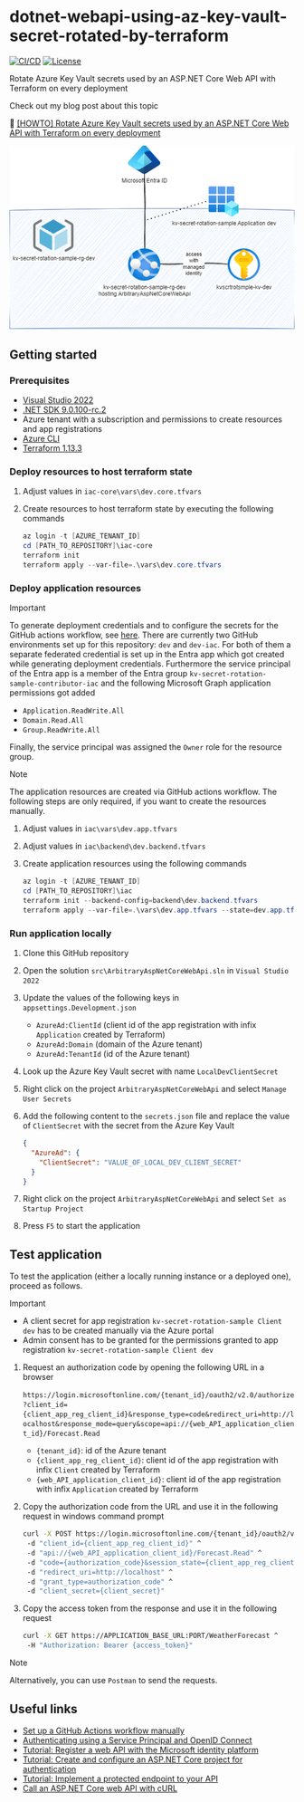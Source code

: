 # dotnet-webapi-using-az-key-vault-secret-rotated-by-terraform

[![CI/CD](https://github.com/rufer7/dotnet-webapi-using-az-key-vault-secret-rotated-by-terraform/actions/workflows/ci-cd.yml/badge.svg)](https://github.com/rufer7/dotnet-webapi-using-az-key-vault-secret-rotated-by-terraform/actions/workflows/ci-cd.yml)
[![License](https://img.shields.io/badge/license-Apache%20License%202.0-blue.svg)](https://github.com/rufer7/dotnet-webapi-using-az-key-vault-secret-rotated-by-terraform/blob/main/LICENSE)

Rotate Azure Key Vault secrets used by an ASP.NET Core Web API with Terraform on every deployment

Check out my blog post about this topic

:memo: [[HOWTO] Rotate Azure Key Vault secrets used by an ASP.NET Core Web API with Terraform on every deployment](https://blog.rufer.be/2024/11/08/howto-rotate-azure-key-vault-secrets-used-by-an-asp-net-core-web-api-with-terraform-on-every-deployment/)

![Overview diagram](kv-secret-rotation-sample.png "Overview diagram")

## Getting started

### Prerequisites

- [Visual Studio 2022](https://visualstudio.microsoft.com/vs/)
- [.NET SDK 9.0.100-rc.2](https://dotnet.microsoft.com/en-us/download/dotnet/9.0)
- Azure tenant with a subscription and permissions to create resources and app registrations
- [Azure CLI](https://learn.microsoft.com/en-us/cli/azure/install-azure-cli?WT.mc_id=MVP_344197)
- [Terraform 1.13.3](https://developer.hashicorp.com/terraform/install?product_intent=terraform)

### Deploy resources to host terraform state

1. Adjust values in `iac-core\vars\dev.core.tfvars`
1. Create resources to host terraform state by executing the following commands

   ```PowerShell
   az login -t [AZURE_TENANT_ID]
   cd [PATH_TO_REPOSITORY]\iac-core
   terraform init
   terraform apply --var-file=.\vars\dev.core.tfvars
   ```

### Deploy application resources

> [!IMPORTANT]
> To generate deployment credentials and to configure the secrets for the GitHub actions workflow, see [here](https://learn.microsoft.com/en-us/azure/app-service/deploy-github-actions?tabs=openid%2Caspnetcore&WT.mc_id=MVP_344197#manually-set-up-a-github-actions-workflow).
> There are currently two GitHub environments set up for this repository: `dev` and `dev-iac`.
> For both of them a separate federated credential is set up in the Entra app which got created while generating deployment credentials.
> Furthermore the service principal of the Entra app is a member of the Entra group `kv-secret-rotation-sample-contributor-iac` and the following Microsoft Graph application permissions got added
>
> - `Application.ReadWrite.All`
> - `Domain.Read.All`
> - `Group.ReadWrite.All`
>
> Finally, the service principal was assigned the `Owner` role for the resource group.

> [!NOTE]
> The application resources are created via GitHub actions workflow. The following steps are only required, if you want to create the resources manually.

1. Adjust values in `iac\vars\dev.app.tfvars`
1. Adjust values in `iac\backend\dev.backend.tfvars`
1. Create application resources using the following commands

   ```PowerShell
   az login -t [AZURE_TENANT_ID]
   cd [PATH_TO_REPOSITORY]\iac
   terraform init --backend-config=backend\dev.backend.tfvars
   terraform apply --var-file=.\vars\dev.app.tfvars --state=dev.app.tfstate
   ```

### Run application locally

1. Clone this GitHub repository
1. Open the solution `src\ArbitraryAspNetCoreWebApi.sln` in `Visual Studio 2022`
1. Update the values of the following keys in `appsettings.Development.json`

   - `AzureAd:ClientId` (client id of the app registration with infix `Application` created by Terraform)
   - `AzureAd:Domain` (domain of the Azure tenant)
   - `AzureAd:TenantId` (id of the Azure tenant)

1. Look up the Azure Key Vault secret with name `LocalDevClientSecret`
1. Right click on the project `ArbitraryAspNetCoreWebApi` and select `Manage User Secrets`
1. Add the following content to the `secrets.json` file and replace the value of `ClientSecret` with the secret from the Azure Key Vault

   ```json
   {
     "AzureAd": {
       "ClientSecret": "VALUE_OF_LOCAL_DEV_CLIENT_SECRET"
     }
   }
   ```

1. Right click on the project `ArbitraryAspNetCoreWebApi` and select `Set as Startup Project`
1. Press `F5` to start the application

## Test application

To test the application (either a locally running instance or a deployed one), proceed as follows.

> [!IMPORTANT]
>
> - A client secret for app registration `kv-secret-rotation-sample Client dev` has to be created manually via the Azure portal
> - Admin consent has to be granted for the permissions granted to app registration `kv-secret-rotation-sample Client dev`

1. Request an authorization code by opening the following URL in a browser

   `https://login.microsoftonline.com/{tenant_id}/oauth2/v2.0/authorize?client_id={client_app_reg_client_id}&response_type=code&redirect_uri=http://localhost&response_mode=query&scope=api://{web_API_application_client_id}/Forecast.Read`

   - `{tenant_id}`: id of the Azure tenant
   - `{client_app_reg_client_id}`: client id of the app registration with infix `Client` created by Terraform
   - `{web_API_application_client_id}`: client id of the app registration with infix `Application` created by Terraform

1. Copy the authorization code from the URL and use it in the following request in windows command prompt

   ```bash
   curl -X POST https://login.microsoftonline.com/{tenant_id}/oauth2/v2.0/token ^
    -d "client_id={client_app_reg_client_id}" ^
    -d "api://{web_API_application_client_id}/Forecast.Read" ^
    -d "code={authorization_code}&session_state={client_app_reg_client_id}" ^
    -d "redirect_uri=http://localhost" ^
    -d "grant_type=authorization_code" ^
    -d "client_secret={client_secret}"
   ```

1. Copy the access token from the response and use it in the following request

   ```bash
   curl -X GET https://APPLICATION_BASE_URL:PORT/WeatherForecast ^
    -H "Authorization: Bearer {access_token}"
   ```

> [!NOTE]
> Alternatively, you can use `Postman` to send the requests.

## Useful links

- [Set up a GitHub Actions workflow manually](https://learn.microsoft.com/en-us/azure/app-service/deploy-github-actions?tabs=openid%2Caspnetcore&WT.mc_id=MVP_344197#set-up-a-github-actions-workflow-manually)
- [Authenticating using a Service Principal and OpenID Connect](https://registry.terraform.io/providers/hashicorp/azuread/latest/docs/guides/service_principal_oidc)
- [Tutorial: Register a web API with the Microsoft identity platform](https://learn.microsoft.com/en-us/entra/identity-platform/tutorial-web-api-dotnet-register-app?WT.mc_id=MVP_344197)
- [Tutorial: Create and configure an ASP.NET Core project for authentication](https://learn.microsoft.com/en-us/entra/identity-platform/tutorial-web-api-dotnet-prepare-app?WT.mc_id=MVP_344197)
- [Tutorial: Implement a protected endpoint to your API](https://learn.microsoft.com/en-us/entra/identity-platform/tutorial-web-api-dotnet-protect-endpoint?WT.mc_id=MVP_344197)
- [Call an ASP.NET Core web API with cURL](https://learn.microsoft.com/en-us/entra/identity-platform/howto-call-a-web-api-with-curl?tabs=dotnet6%2Cbash&pivots=api&WT.mc_id=MVP_344197)
